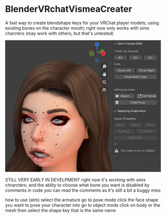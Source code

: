 # BlenderVRchatVismeaCreater
 A fast way to create blendshape keys for your VRChat player models; using existing bones on the character mouth; right now
 only works with sims charcters (may work with others; but that's untested)

 ![A_sim_with_a_panel_next_him](./images/a_sim.png)

STILL VERY EARLY IN DEVELPMENT
right now it's working with sims chrarcters; and the ablity to choose what bone you want is disabled by comments in code
you can read the comments as it's still a bit a buggy miss

how to use (atm)
  select the armature
  go to pose mode
  click the face shape you want to pose your character into
  go to object mode
  click on body or the mesh
  then select the shape key that is the same name
